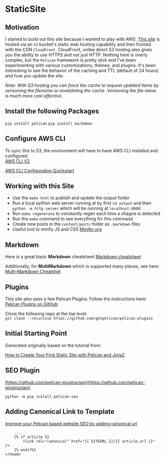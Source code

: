 # StaticSite

## Motivation

I started to build out this site because I wanted to play with AWS.  [This site](httpw://www.roepkeb.com) is hosted via an `S3` bucket's static web hosting capability and then fronted with the CDN `CloudFront`.  CloudFront, unlike direct S3 hosting also gives you the ability to use HTTPS and not just HTTP.  Nothing here is overly complex, but the `Pelican` framework is pretty slick and I've been experimenting with various customizations, themes, and plugins.  It's been interesting to see the behavior of the caching and TTL (default of 24 hours) and how you update the site.  

_Note: With S3 hosting you can force the cache to request updated items by versioning the filename or invalidating the cache.  Versioning the file name is much more cost effective._

## Install the following Packages

`pip install pelican`
`pip install markdown`

## Configure AWS CLI

To sync this to S3, the environment will have to have AWS CLI installed and configured.  
[AWS CLI V2](https://docs.aws.amazon.com/cli/latest/userguide/install-cliv2.html)

[AWS CLI Configuration Quickstart](https://docs.aws.amazon.com/cli/latest/userguide/cli-configure-quickstart.html)

## Working with this Site  

* Use the `make html` to publish and update the output folder
* Run a local python web server running at by first `cd output` and
then `python -m http.server` which will be running at `localhost:8000`:
* Run `make regenerate` to constantly regen each time a chagne is detected
* Run the `make` command to see everything for this command
* Create new posts in the `content/posts` folder as `.markdown` files
* Useful tool to minify JS and CSS [Minifer.org](https://www.minifier.org)

## Markdown

Here is a great basic **Markdown** cheatsheet
[Markdown cheatsheet](https://github.com/adam-p/markdown-here/wiki/Markdown-Cheatsheet)

Additionally, for **MultiMarkdown** which is supported many places, see here:
[Multi-Markdown Cheatshet](https://github.com/fletcher/MultiMarkdown/wiki/MultiMarkdown-Syntax-Guide)

## Plugins

This site also uses a few Pelican Plugins.  Follow the instructions here:  
[Pelican Plugins on GitHub](https://github.com/getpelican/pelican-plugins)

Clone the following repo at the top level:  
`git clone --recursive https://github.com/getpelican/pelican-plugins`

## Initial Starting Point

Generated originally based on the tutorial from:  

[How to Create Your First Static Site with Pelican and Jinja2](https://www.fullstackpython.com/blog/generating-static-websites-pelican-jinja2-markdown.html)

## SEO Plugin

[https://github.com/pelican-plugins/seo](https://github.com/pelican-plugins/seo)

`python -m pip install pelican-seo`

## Adding Canonical Link to Template

[Improve your Pelican based website SEO by adding canonical url](https://www.andreagrandi.it/2020/10/14/improve-pelican-based-website-seo-adding-canonical-url/)

```
    ...
    {% if article %}
        <link rel="canonical" href="{{ SITEURL }}/{{ article.url }}" />
    {% endif%}
</head>
```
